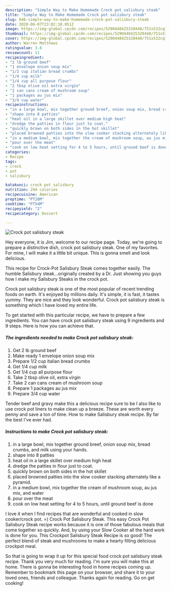 ```yaml
---
description: "Simple Way to Make Homemade Crock pot salisbury steak"
title: "Simple Way to Make Homemade Crock pot salisbury steak"
slug: 646-simple-way-to-make-homemade-crock-pot-salisbury-steak
date: 2020-06-07T23:02:10.051Z
image: https://img-global.cpcdn.com/recipes/5290448425320448/751x532cq70/crock-pot-salisbury-steak-recipe-main-photo.jpg
thumbnail: https://img-global.cpcdn.com/recipes/5290448425320448/751x532cq70/crock-pot-salisbury-steak-recipe-main-photo.jpg
cover: https://img-global.cpcdn.com/recipes/5290448425320448/751x532cq70/crock-pot-salisbury-steak-recipe-main-photo.jpg
author: Warren Matthews
ratingvalue: 3.8
reviewcount: 11
recipeingredient:
- "2 lb ground beef"
- "1 envelope onion soup mix"
- "1/2 cup italian bread crumbs"
- "1/4 cup milk"
- "1/4 cup all purpose flour"
- "2 tbsp olive oil extra virgin"
- "2 can cans cream of mushroom soup"
- "1 packages au jus mix"
- "3/4 cup water"
recipeinstructions:
- "in a large bowl, mix together ground breef, onion soup mix, bread crumbs, and milk using your hands."
- "shape into 8 patties"
- "heat oil in a large skillet over medium high heat"
- "dredge the patties in flour just to coat."
- "quickly brown on both sides in the hot skillet"
- "placed browned patties into the slow cooker stacking alternately like a pyramid."
- "in a medium bowl, mix together the cream of mushroom soup, au jus mix, and water"
- "pour over the meat"
- "cook on low heat setting for 4 to 5 hours, until ground beef is done"
categories:
- Recipe
tags:
- crock
- pot
- salisbury

katakunci: crock pot salisbury 
nutrition: 294 calories
recipecuisine: American
preptime: "PT28M"
cooktime: "PT54M"
recipeyield: "2"
recipecategory: Dessert

---
```



![Crock pot salisbury steak](https://img-global.cpcdn.com/recipes/5290448425320448/751x532cq70/crock-pot-salisbury-steak-recipe-main-photo.jpg)

Hey everyone, it is Jim, welcome to our recipe page. Today, we're going to prepare a distinctive dish, crock pot salisbury steak. One of my favorites. For mine, I will make it a little bit unique. This is gonna smell and look delicious.

This recipe for Crock-Pot Salisbury Steak comes together easily. The humble Salisbury steak…originally created by a Dr. Just showing you guys how I make my Salisbury Steaks in the crock pot.

Crock pot salisbury steak is one of the most popular of recent trending foods on earth. It's enjoyed by millions daily. It's simple, it is fast, it tastes yummy. They are nice and they look wonderful. Crock pot salisbury steak is something which I have loved my entire life.


To get started with this particular recipe, we have to prepare a few ingredients. You can have crock pot salisbury steak using 9 ingredients and 9 steps. Here is how you can achieve that.

<!--inarticleads1-->

##### The ingredients needed to make Crock pot salisbury steak:

1. Get 2 lb ground beef
1. Make ready 1 envelope onion soup mix
1. Prepare 1/2 cup italian bread crumbs
1. Get 1/4 cup milk
1. Get 1/4 cup all purpose flour
1. Take 2 tbsp olive oil, extra virgin
1. Take 2 can cans cream of mushroom soup
1. Prepare 1 packages au jus mix
1. Prepare 3/4 cup water


Tender beef and gravy make this a delicious recipe sure to be I also like to use crock pot liners to make clean up a breeze. These are worth every penny and save a ton of time. How to make Salisbury steak recipe. By far the best I&#39;ve ever had. 

<!--inarticleads2-->

##### Instructions to make Crock pot salisbury steak:

1. in a large bowl, mix together ground breef, onion soup mix, bread crumbs, and milk using your hands.
1. shape into 8 patties
1. heat oil in a large skillet over medium high heat
1. dredge the patties in flour just to coat.
1. quickly brown on both sides in the hot skillet
1. placed browned patties into the slow cooker stacking alternately like a pyramid.
1. in a medium bowl, mix together the cream of mushroom soup, au jus mix, and water
1. pour over the meat
1. cook on low heat setting for 4 to 5 hours, until ground beef is done


I love it when I find recipes that are wonderful and cooked in slow cooker/crock pot. =) Crock Pot Salisbury Steak. This easy Crock Pot Salisbury Steak recipe works because it is one of those fabulous meals that come together so quickly. And, by using your Slow Cooker all the hard work is done for you. This Crockpot Salisbury Steak Recipe is so good! The perfect blend of steak and mushrooms to make a hearty filling delicious crockpot meal. 

So that is going to wrap it up for this special food crock pot salisbury steak recipe. Thank you very much for reading. I'm sure you will make this at home. There is gonna be interesting food in home recipes coming up. Remember to bookmark this page on your browser, and share it to your loved ones, friends and colleague. Thanks again for reading. Go on get cooking!

